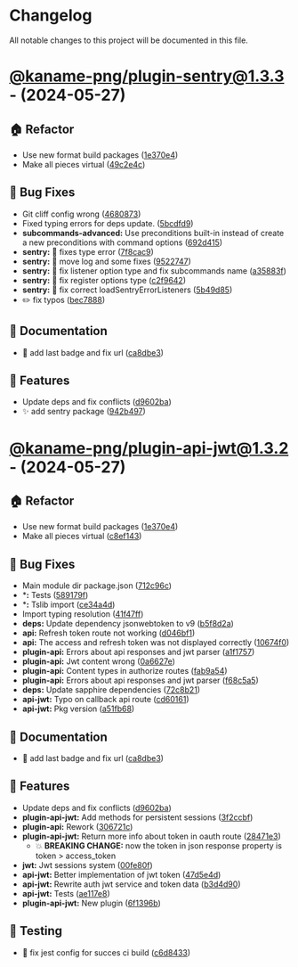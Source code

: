 # Changelog

All notable changes to this project will be documented in this file.

# [@kaname-png/plugin-sentry@1.3.3](https://github.com/sawa-ko/neko-plugins/tree/@kaname-png/plugin-sentry@1.3.3) - (2024-05-27)

## 🏠 Refactor

- Use new format build packages ([1e370e4](https://github.com/sawa-ko/neko-plugins/commit/1e370e457a2f058db7ec54ab8e4d0537d34ec8cd))
- Make all pieces virtual ([49c2e4c](https://github.com/sawa-ko/neko-plugins/commit/49c2e4cc5b2dcd2604d0dde71fea72f9434c25aa))

## 🐛 Bug Fixes

- Git cliff config wrong ([4680873](https://github.com/sawa-ko/neko-plugins/commit/46808731486c786b38d4238be6fe5fcee9f1728f))
- Fixed typing errors for deps update. ([5bcdfd9](https://github.com/sawa-ko/neko-plugins/commit/5bcdfd9155a57c481a97f73a79797e15df085e1f))
- **subcommands-advanced:** Use preconditions built-in instead of create a new preconditions with command options ([692d415](https://github.com/sawa-ko/neko-plugins/commit/692d415eada9333ac564459443105e77a17178d2))
- **sentry:** :bug: fixes type error ([7f8cac9](https://github.com/sawa-ko/neko-plugins/commit/7f8cac93376cffca94a240b84e59eea8822a7328))
- **sentry:** 🐛 move log and some fixes ([9522747](https://github.com/sawa-ko/neko-plugins/commit/95227478c58c24c75c759504cb0392ad1f9f9aa1))
- **sentry:** :bug: fix listener option type and fix subcommands name ([a35883f](https://github.com/sawa-ko/neko-plugins/commit/a35883fd45d1c2c71991fae53aebff6f07f876ef))
- **sentry:** :bug: fix register options type ([c2f9642](https://github.com/sawa-ko/neko-plugins/commit/c2f9642b600d7947b3cf1a8f865f126b53293c28))
- **sentry:** :bug: fix correct loadSentryErrorListeners ([5b49d85](https://github.com/sawa-ko/neko-plugins/commit/5b49d8540cf9dce12192cc36dea5c462d9e78d27))
- :pencil2: fix typos ([bec7888](https://github.com/sawa-ko/neko-plugins/commit/bec7888498258192b134eb4f817ac42710ba57e7))

## 📝 Documentation

- :bug: add last badge and fix url ([ca8dbe3](https://github.com/sawa-ko/neko-plugins/commit/ca8dbe3feb639fc59671a925a0f552d6fa8f8a84))

## 🚀 Features

- Update deps and fix conflicts ([d9602ba](https://github.com/sawa-ko/neko-plugins/commit/d9602ba4d5a691107f6524c5b58a917a4c286693))
- :sparkles: add sentry package ([942b497](https://github.com/sawa-ko/neko-plugins/commit/942b49709bfbbd172b5ec5d629a36ed12d755e65))

# [@kaname-png/plugin-api-jwt@1.3.2](https://github.com/sawa-ko/neko-plugins/tree/@kaname-png/plugin-api-jwt@1.3.2) - (2024-05-27)

## 🏠 Refactor

- Use new format build packages ([1e370e4](https://github.com/sawa-ko/neko-plugins/commit/1e370e457a2f058db7ec54ab8e4d0537d34ec8cd))
- Make all pieces virtual ([c8ef143](https://github.com/sawa-ko/neko-plugins/commit/c8ef143e1f22d8ca9cc2b4045b95da35e93a4402))

## 🐛 Bug Fixes

- Main module dir package.json ([712c96c](https://github.com/sawa-ko/neko-plugins/commit/712c96c4fc960a1246cebe8dec579726e1338b27))
- ***:** Tests ([589179f](https://github.com/sawa-ko/neko-plugins/commit/589179f2021a4cd6054a7ee064e4e40a26a7ba94))
- ***:** Tslib import ([ce34a4d](https://github.com/sawa-ko/neko-plugins/commit/ce34a4da81c147528bb128e3681f1d5039c134ba))
- Import typing resolution ([41f47ff](https://github.com/sawa-ko/neko-plugins/commit/41f47ffc58d8b8ebe4a06804ed736eda7f19f12a))
- **deps:** Update dependency jsonwebtoken to v9 ([b5f8d2a](https://github.com/sawa-ko/neko-plugins/commit/b5f8d2a01aeb9bf5d1f66d54c07ae0fe9f1621f0))
- **api:** Refresh token route not working ([d046bf1](https://github.com/sawa-ko/neko-plugins/commit/d046bf1cbabde0c9cdc3d371703cd6a377a2bced))
- **api:** The access and refresh token was not displayed correctly ([10674f0](https://github.com/sawa-ko/neko-plugins/commit/10674f01bd7e11e03f9dbd381cb75968712281cb))
- **plugin-api:** Errors about api responses and jwt parser ([a1f1757](https://github.com/sawa-ko/neko-plugins/commit/a1f1757b4fb019466ec84887ac13d58f8d4c8bed))
- **plugin-api:** Jwt content wrong ([0a6627e](https://github.com/sawa-ko/neko-plugins/commit/0a6627ef83edfd2cb95960e9e1d469d80895378e))
- **plugin-api:** Content types in authorize routes ([fab9a54](https://github.com/sawa-ko/neko-plugins/commit/fab9a54ffde510f75c3408c974d6b8b14d4231af))
- **plugin-api:** Errors about api responses and jwt parser ([f68c5a5](https://github.com/sawa-ko/neko-plugins/commit/f68c5a5b2f464948418c4cb46c4ce51e56b0c572))
- **deps:** Update sapphire dependencies ([72c8b21](https://github.com/sawa-ko/neko-plugins/commit/72c8b21217ea0dcec4a56e428b28742c7851b4c8))
- **api-jwt:** Typo on callback api route ([cd60161](https://github.com/sawa-ko/neko-plugins/commit/cd6016167cbaabf9c9f2a81a8443b5db52d6e5bf))
- **api-jwt:** Pkg version ([a51fb68](https://github.com/sawa-ko/neko-plugins/commit/a51fb6879ba7ea9708b389e76c534f6132b557bc))

## 📝 Documentation

- :bug: add last badge and fix url ([ca8dbe3](https://github.com/sawa-ko/neko-plugins/commit/ca8dbe3feb639fc59671a925a0f552d6fa8f8a84))

## 🚀 Features

- Update deps and fix conflicts ([d9602ba](https://github.com/sawa-ko/neko-plugins/commit/d9602ba4d5a691107f6524c5b58a917a4c286693))
- **plugin-api-jwt:** Add methods for persistent sessions ([3f2ccbf](https://github.com/sawa-ko/neko-plugins/commit/3f2ccbf81b2dbab38766cb35485c961d354bc72a))
- **plugin-api:** Rework ([306721c](https://github.com/sawa-ko/neko-plugins/commit/306721c17bb8f96c322e726c15ed7251cfa48f52))
- **plugin-api-jwt:** Return more info about token in oauth route ([28471e3](https://github.com/sawa-ko/neko-plugins/commit/28471e39a389713bdbe9efcf97afdf3f88186ccf))
  - 💥 **BREAKING CHANGE:** now the token in json response property is token > access_token
- **jwt:** Jwt sessions system ([00fe80f](https://github.com/sawa-ko/neko-plugins/commit/00fe80f53f730562538bdceb2c72912739754c21))
- **api-jwt:** Better implementation of jwt token ([47d5e4d](https://github.com/sawa-ko/neko-plugins/commit/47d5e4d06bf1860af429cfd47db61c8983dc5443))
- **api-jwt:** Rewrite auth jwt service and token data ([b3d4d90](https://github.com/sawa-ko/neko-plugins/commit/b3d4d90b66329c0a2acc3c560f9fd63b736c760f))
- **api-jwt:** Tests ([ae117e8](https://github.com/sawa-ko/neko-plugins/commit/ae117e8b91a48be695c23372ccdca16418b8de15))
- **plugin-api-jwt:** New plugin ([6f1396b](https://github.com/sawa-ko/neko-plugins/commit/6f1396b8cd61878e28eca900922d8f06b579bc98))

## 🧪 Testing

- :green_heart: fix jest config for succes ci build ([c6d8433](https://github.com/sawa-ko/neko-plugins/commit/c6d8433102f645a2066dc37068698e3a6aa5665d))

